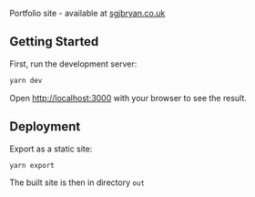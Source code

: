 Portfolio site - available at [sgjbryan.co.uk](https://sgjbryan.co.uk)

## Getting Started

First, run the development server:

```bash
yarn dev
```

Open [http://localhost:3000](http://localhost:3000) with your browser to see the result.

## Deployment

Export as a static site:

```bash
yarn export
```

The built site is then in directory `out`